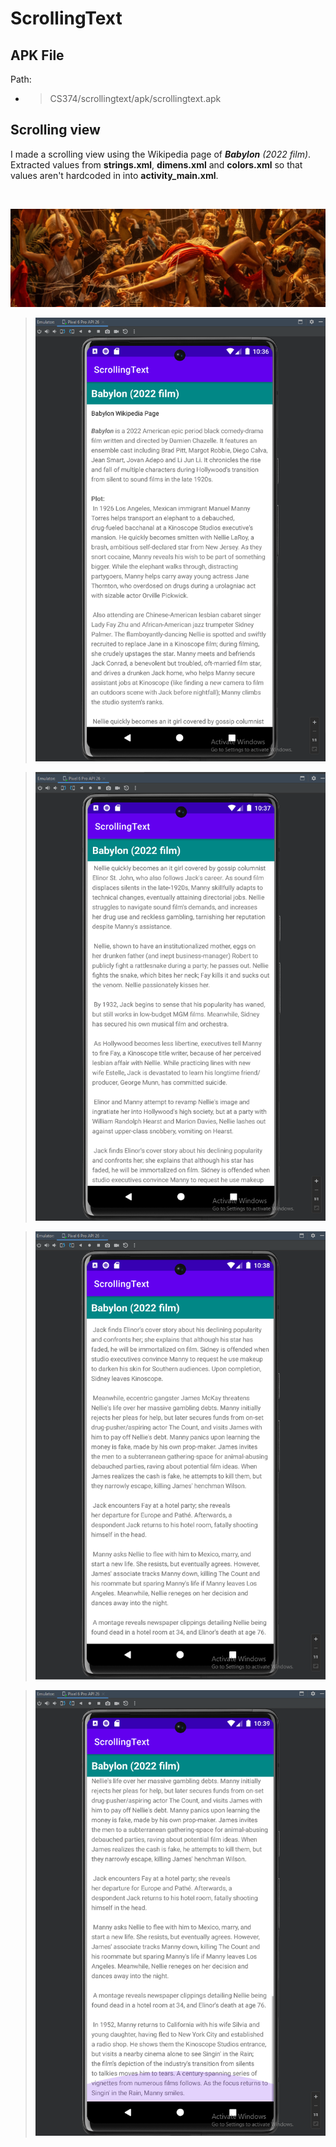 # ScrollingText

## APK File

Path:
- >CS374/scrollingtext/apk/scrollingtext.apk

## Scrolling view

I made a scrolling view using the Wikipedia page of ***Babylon*** *(2022 film)*.
Extracted values from **strings.xml**, **dimens.xml** and **colors.xml** so that values
aren't hardcoded in into **activity_main.xml**. 

<br/>

![babylon](https://raw.githubusercontent.com/PrideInt/CS374/master/scrollingtext/readme/babylon.png)

> ![scrollingtext](https://raw.githubusercontent.com/PrideInt/CS374/master/scrollingtext/readme/scrollingtext1.png)

> ![scrollingtext](https://raw.githubusercontent.com/PrideInt/CS374/master/scrollingtext/readme/scrollingtext2.png)

> ![scrollingtext](https://raw.githubusercontent.com/PrideInt/CS374/master/scrollingtext/readme/scrollingtext3.png)

> ![scrollingtext](https://raw.githubusercontent.com/PrideInt/CS374/master/scrollingtext/readme/scrollingtext4.png)